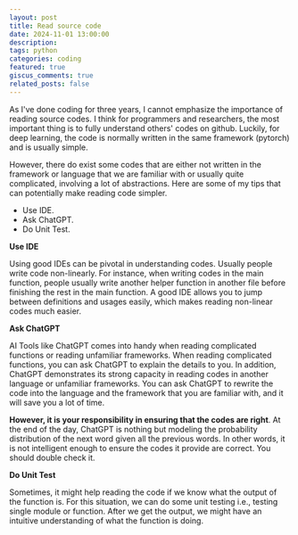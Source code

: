 ```yaml
---
layout: post
title: Read source code
date: 2024-11-01 13:00:00
description: 
tags: python
categories: coding
featured: true
giscus_comments: true
related_posts: false
---
```


As I've done coding for three years, I cannot emphasize the importance of reading source codes. 
I think for programmers and researchers, the most important thing is to fully understand others' codes on github.
Luckily, for deep learning, the code is normally written in the same framework (pytorch) and is usually simple.

However, there do exist some codes that are either not written in the framework or language that we are familiar with or usually quite complicated,
involving a lot of abstractions. Here are some of my tips that can potentially make reading code simpler. 

- Use IDE.
- Ask ChatGPT.
- Do Unit Test.

__Use IDE__

Using good IDEs can be pivotal in understanding codes. Usually people write code non-linearly. For instance, when writing 
codes in the main function, people usually write another helper function in another file before finishing the rest in the main function. 
A good IDE allows you to jump between definitions and usages easily, which makes reading non-linear codes much easier.

__Ask ChatGPT__

AI Tools like ChatGPT comes into handy when reading complicated functions or reading unfamiliar frameworks. When reading 
complicated functions, you can ask ChatGPT to explain the details to you. In addition, ChatGPT demonstrates its strong capacity 
in reading codes in another language or unfamiliar frameworks. You can ask ChatGPT to rewrite the code into the language and the 
framework that you are familiar with, and it will save you a lot of time.

__However, it is your responsibility in ensuring that the codes are right__. At the end of the day, ChatGPT is nothing but modeling the probability
distribution of the next word given all the previous words. In other words, it is not intelligent enough to ensure the codes it provide are 
correct. You should double check it.

__Do Unit Test__

Sometimes, it might help reading the code if we know what the output of the function is. For this situation, we can do some unit testing i.e., testing
single module or function. After we get the output, we might have an intuitive understanding of what the function is doing.